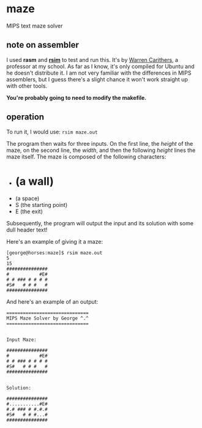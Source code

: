 maze
====

MIPS text maze solver

note on assembler
-----------------

I used __rasm__ and __[rsim](http://www.cs.rit.edu/~vcss345/documents/rsim.html)__ to test and run this.  It's by [Warren Carithers](http://www.cs.rit.edu/~wrc/), a professor at my school.  As far as I know, it's only compiled for Ubuntu and he doesn't distribute it.  I am not very familiar with the differences in MIPS assemblers, but I guess there's a slight chance it won't work straight up with other tools.  

__You're probably going to need to modify the makefile.__

operation
---------

To run it, I would use: `rsim maze.out`

The program then waits for three inputs.  On the first line, the _height_ of the maze, on the second line, the _width_, and then the following _height_ lines the maze itself.  The maze is composed of the following characters:

+ # (a wall)
+   (a space)
+ S (the starting point)
+ E (the exit)

Subsequently, the program will output the input and its solution with some dull header text!

Here's an example of giving it a maze:

	[george@horses:maze]$ rsim maze.out
	5
	15
	###############
	#           #E#
	# # ### # # # #
	#S#   # # #   #
	###############

And here's an example of an output:

	==============================
	MIPS Maze Solver by George ^.^
	==============================
	
	
	Input Maze:
	
	###############
	#           #E#
	# # ### # # # #
	#S#   # # #   #
	###############
	
	
	Solution:
	
	###############
	#...........#E#
	#.# ### # #.#.#
	#S#   # # #...#
	###############
